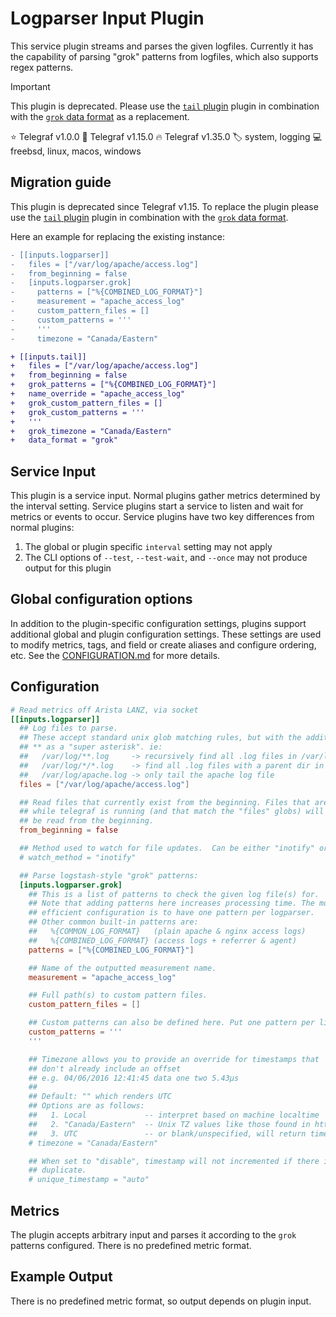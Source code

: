 # Logparser Input Plugin

This service plugin streams and parses the given logfiles. Currently it
has the capability of parsing "grok" patterns from logfiles, which also supports
regex patterns.

> [!IMPORTANT]
> This plugin is deprecated. Please use the [`tail` plugin][tail] plugin in
> combination with the [`grok` data format][grok_parser] as a replacement.

⭐ Telegraf v1.0.0
🚩 Telegraf v1.15.0
🔥 Telegraf v1.35.0
🏷️ system, logging
💻 freebsd, linux, macos, windows

## Migration guide

This plugin is deprecated since Telegraf v1.15. To replace the plugin please
use the [`tail` plugin][tail] plugin in combination with the
[`grok` data format][grok_parser].

Here an example for replacing the existing instance:

```diff
- [[inputs.logparser]]
-   files = ["/var/log/apache/access.log"]
-   from_beginning = false
-   [inputs.logparser.grok]
-     patterns = ["%{COMBINED_LOG_FORMAT}"]
-     measurement = "apache_access_log"
-     custom_pattern_files = []
-     custom_patterns = '''
-     '''
-     timezone = "Canada/Eastern"

+ [[inputs.tail]]
+   files = ["/var/log/apache/access.log"]
+   from_beginning = false
+   grok_patterns = ["%{COMBINED_LOG_FORMAT}"]
+   name_override = "apache_access_log"
+   grok_custom_pattern_files = []
+   grok_custom_patterns = '''
+   '''
+   grok_timezone = "Canada/Eastern"
+   data_format = "grok"
```

[tail]: /plugins/inputs/tail/README.md
[grok_parser]: /plugins/parsers/grok/README.md

## Service Input <!-- @/docs/includes/service_input.md -->

This plugin is a service input. Normal plugins gather metrics determined by the
interval setting. Service plugins start a service to listen and wait for
metrics or events to occur. Service plugins have two key differences from
normal plugins:

1. The global or plugin specific `interval` setting may not apply
2. The CLI options of `--test`, `--test-wait`, and `--once` may not produce
   output for this plugin

## Global configuration options <!-- @/docs/includes/plugin_config.md -->

In addition to the plugin-specific configuration settings, plugins support
additional global and plugin configuration settings. These settings are used to
modify metrics, tags, and field or create aliases and configure ordering, etc.
See the [CONFIGURATION.md][CONFIGURATION.md] for more details.

[CONFIGURATION.md]: ../../../docs/CONFIGURATION.md#plugins

## Configuration

```toml @sample.conf
# Read metrics off Arista LANZ, via socket
[[inputs.logparser]]
  ## Log files to parse.
  ## These accept standard unix glob matching rules, but with the addition of
  ## ** as a "super asterisk". ie:
  ##   /var/log/**.log     -> recursively find all .log files in /var/log
  ##   /var/log/*/*.log    -> find all .log files with a parent dir in /var/log
  ##   /var/log/apache.log -> only tail the apache log file
  files = ["/var/log/apache/access.log"]

  ## Read files that currently exist from the beginning. Files that are created
  ## while telegraf is running (and that match the "files" globs) will always
  ## be read from the beginning.
  from_beginning = false

  ## Method used to watch for file updates.  Can be either "inotify" or "poll".
  # watch_method = "inotify"

  ## Parse logstash-style "grok" patterns:
  [inputs.logparser.grok]
    ## This is a list of patterns to check the given log file(s) for.
    ## Note that adding patterns here increases processing time. The most
    ## efficient configuration is to have one pattern per logparser.
    ## Other common built-in patterns are:
    ##   %{COMMON_LOG_FORMAT}   (plain apache & nginx access logs)
    ##   %{COMBINED_LOG_FORMAT} (access logs + referrer & agent)
    patterns = ["%{COMBINED_LOG_FORMAT}"]

    ## Name of the outputted measurement name.
    measurement = "apache_access_log"

    ## Full path(s) to custom pattern files.
    custom_pattern_files = []

    ## Custom patterns can also be defined here. Put one pattern per line.
    custom_patterns = '''
    '''

    ## Timezone allows you to provide an override for timestamps that
    ## don't already include an offset
    ## e.g. 04/06/2016 12:41:45 data one two 5.43µs
    ##
    ## Default: "" which renders UTC
    ## Options are as follows:
    ##   1. Local             -- interpret based on machine localtime
    ##   2. "Canada/Eastern"  -- Unix TZ values like those found in https://en.wikipedia.org/wiki/List_of_tz_database_time_zones
    ##   3. UTC               -- or blank/unspecified, will return timestamp in UTC
    # timezone = "Canada/Eastern"

    ## When set to "disable", timestamp will not incremented if there is a
    ## duplicate.
    # unique_timestamp = "auto"
```

## Metrics

The plugin accepts arbitrary input and parses it according to the `grok`
patterns configured. There is no predefined metric format.

## Example Output

There is no predefined metric format, so output depends on plugin input.
